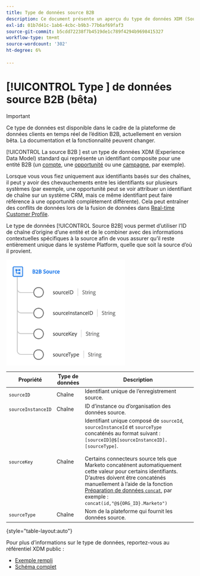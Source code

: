 ```yaml
---
title: Type de données source B2B
description: Ce document présente un aperçu du type de données XDM (Source Experience Data Model) B2B.
exl-id: 01b7d41c-1ab6-4cbc-b9b3-77b6af69faf3
source-git-commit: b5cdd72238f7b4519de1c789f4294b9698415327
workflow-type: tm+mt
source-wordcount: '302'
ht-degree: 6%

---
```


# [!UICONTROL Type ] de données source B2B (bêta)

>[!IMPORTANT]
>
>Ce type de données est disponible dans le cadre de la plateforme de données clients en temps réel de l’édition B2B, actuellement en version bêta. La documentation et la fonctionnalité peuvent changer.

[!UICONTROL La source B2B ] est un type de données XDM (Experience Data Model) standard qui représente un identifiant composite pour une entité B2B (un  [compte](../classes/b2b/business-account.md), une  [opportunité](../classes/b2b/business-opportunity.md) ou une  [campagne](../classes/b2b/business-campaign.md), par exemple).

Lorsque vous vous fiez uniquement aux identifiants basés sur des chaînes, il peut y avoir des chevauchements entre les identifiants sur plusieurs systèmes (par exemple, une opportunité peut se voir attribuer un identifiant de chaîne sur un système CRM, mais ce même identifiant peut faire référence à une opportunité complètement différente). Cela peut entraîner des conflits de données lors de la fusion de données dans [Real-time Customer Profile](../../profile/home.md).

Le type de données [!UICONTROL Source B2B] vous permet d’utiliser l’ID de chaîne d’origine d’une entité et de le combiner avec des informations contextuelles spécifiques à la source afin de vous assurer qu’il reste entièrement unique dans le système Platform, quelle que soit la source d’où il provient.

![Structure de la source B2B](../images/data-types/b2b-source.png)

| Propriété | Type de données | Description |
| --- | --- | --- |
| `sourceID` | Chaîne | Identifiant unique de l’enregistrement source. |
| `sourceInstanceID` | Chaîne | ID d’instance ou d’organisation des données source. |
| `sourceKey` | Chaîne | Identifiant unique composé de `sourceId`, `sourceInstanceId` et `sourceType` concaténés au format suivant : `[sourceID]@$[sourceInstanceID].[sourceType]`.<br><br>Certains connecteurs source tels que Marketo concaténent automatiquement cette valeur pour certains identifiants. D’autres doivent être concaténés manuellement à l’aide de la fonction [Préparation de données `concat`](../../data-prep/functions.md#string), par exemple : `concat(id,"@${ORG_ID}.Marketo")` |
| `sourceType` | Chaîne | Nom de la plateforme qui fournit les données source. |

{style=&quot;table-layout:auto&quot;}

Pour plus d’informations sur le type de données, reportez-vous au référentiel XDM public :

* [Exemple rempli](https://github.com/adobe/xdm/blob/master/components/datatypes/b2b/b2b-source.example.1.json)
* [Schéma complet](https://github.com/adobe/xdm/blob/master/components/datatypes/b2b/b2b-source.schema.json)
